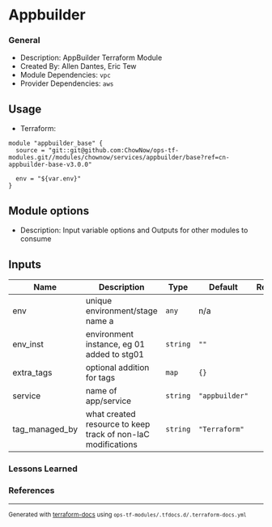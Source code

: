 <!-- BEGIN_TF_DOCS -->
# Appbuilder

### General

* Description: AppBuilder Terraform Module
* Created By: Allen Dantes, Eric Tew
* Module Dependencies: `vpc`
* Provider Dependencies: `aws`

## Usage

* Terraform:

```hcl
module "appbuilder_base" {
  source = "git::git@github.com:ChowNow/ops-tf-modules.git//modules/chownow/services/appbuilder/base?ref=cn-appbuilder-base-v3.0.0"

  env = "${var.env}"
}
```

## Module options

* Description: Input variable options and Outputs for other modules to consume

## Inputs

| Name | Description | Type | Default | Required |
|------|-------------|------|---------|:--------:|
| env | unique environment/stage name a | `any` | n/a | yes |
| env\_inst | environment instance, eg 01 added to stg01 | `string` | `""` | no |
| extra\_tags | optional addition for tags | `map` | `{}` | no |
| service | name of app/service | `string` | `"appbuilder"` | no |
| tag\_managed\_by | what created resource to keep track of non-IaC modifications | `string` | `"Terraform"` | no |



### Lessons Learned


### References

---

<sub>Generated with [terraform-docs](https://terraform-docs.io/) using `ops-tf-modules/.tfdocs.d/.terraform-docs.yml`<sub>
<!-- END_TF_DOCS -->